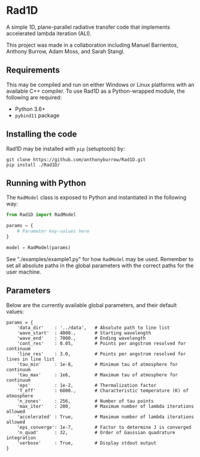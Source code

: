 # Rad1D

A simple 1D, plane-parallel radiative transfer code that implements accelerated
lambda iteration (ALI).

This project was made in a collaboration including Manuel Barrientos, Anthony
Burrow, Adam Moss, and Sarah Stangl.

## Requirements

This may be compiled and run on either Windows or Linux platforms with an
available C++ compiler. To use Rad1D as a Python-wrapped module, the following
are required:

* Python 3.6+
* `pybind11` package

## Installing the code

Rad1D may be installed with `pip` (setuptools) by:

```
git clone https://github.com/anthonyburrow/Rad1D.git
pip install ./Rad1D/
```

## Running with Python

The `RadModel` class is exposed to Python and instantiated in the following
way:

```python
from Rad1D import RadModel

params = {
    # Parameter key-values here
}

model = RadModel(params)
```

See "./examples/example1.py" for how `RadModel` may be used. Remember to set
all absolute paths in the global parameters with the correct paths for the user
machine.

## Parameters

Below are the currently available global parameters, and their default values:
```
params = {
    'data_dir'    : '../data',   # Absolute path to line list
    'wave_start'  : 4000.,       # Starting wavelength
    'wave_end'    : 7000.,       # Ending wavelength
    'cont_res'    : 0.05,        # Points per angstrom resolved for continuum
    'line_res'    : 3.0,         # Points per angstrom resolved for lines in line list
    'tau_min'     : 1e-8,        # Minimum tau of atmosphere for continuum
    'tau_max'     : 1e6,         # Maximum tau of atmosphere for continuum
    'eps'         : 1e-2,        # Thermalization factor
    'T_eff'       : 6000.,       # Characteristic temperature (K) of atmosphere
    'n_zones'     : 256,         # Number of tau points
    'max_iter'    : 200,         # Maximum number of lambda iterations allowed
    'accelerated' : True,        # Maximum number of lambda iterations allowed
    'eps_converge': 1e-7,        # Factor to determine J is converged
    'n_quad'      : 32,          # Order of Gaussian quadrature integration
    'verbose'     : True,        # Display stdout output
}
```